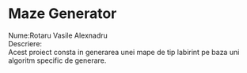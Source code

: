# Maze Generator  
Nume:Rotaru Vasile Alexnadru  
Descriere:  
 Acest proiect consta in generarea unei mape de tip labirint pe baza uni algoritm specific de generare.  
 
 
